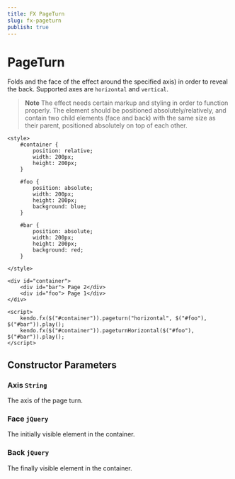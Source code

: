 ```yaml
---
title: FX PageTurn
slug: fx-pageturn
publish: true
---
```


# PageTurn

Folds and the face of the effect around the specified axis) in order to reveal the back.  Supported axes are `horizontal` and `vertical`.

> **Note** The effect needs certain markup and styling in order to function properly.
> The element should be positioned absolutely/relatively, and contain two child elements (face and back) with the same size as their parent, positioned absolutely on top of each other.

    <style>
        #container {
            position: relative;
            width: 200px;
            height: 200px;
        }

        #foo {
            position: absolute;
            width: 200px;
            height: 200px;
            background: blue;
        }

        #bar {
            position: absolute;
            width: 200px;
            height: 200px;
            background: red;
        }

    </style>

    <div id="container">
        <div id="bar"> Page 2</div>
        <div id="foo"> Page 1</div>
    </div>

    <script>
        kendo.fx($("#container")).pageturn("horizontal", $("#foo"), $("#bar")).play();
        kendo.fx($("#container")).pageturnHorizontal($("#foo"), $("#bar")).play();
    </script>

## Constructor Parameters

### Axis `String`

The axis of the page turn.

### Face `jQuery`

The initially visible element in the container.

### Back `jQuery`

The finally visible element in the container.

